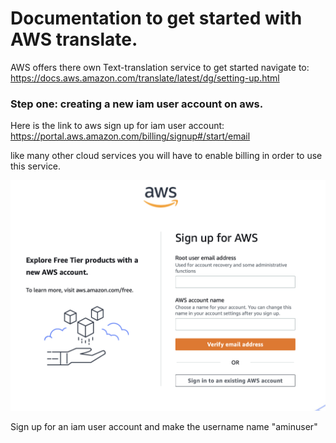 # Documentation to get started with AWS translate.
AWS offers there own Text-translation service to get started navigate to: https://docs.aws.amazon.com/translate/latest/dg/setting-up.html

### Step one: creating a new iam user account on aws.
Here is the link to aws sign up for iam user account:
https://portal.aws.amazon.com/billing/signup#/start/email

like many other cloud services you will have to enable billing in order to use this service.



![](images/a1.png)

Sign up for an iam user account and make the username name "aminuser"

